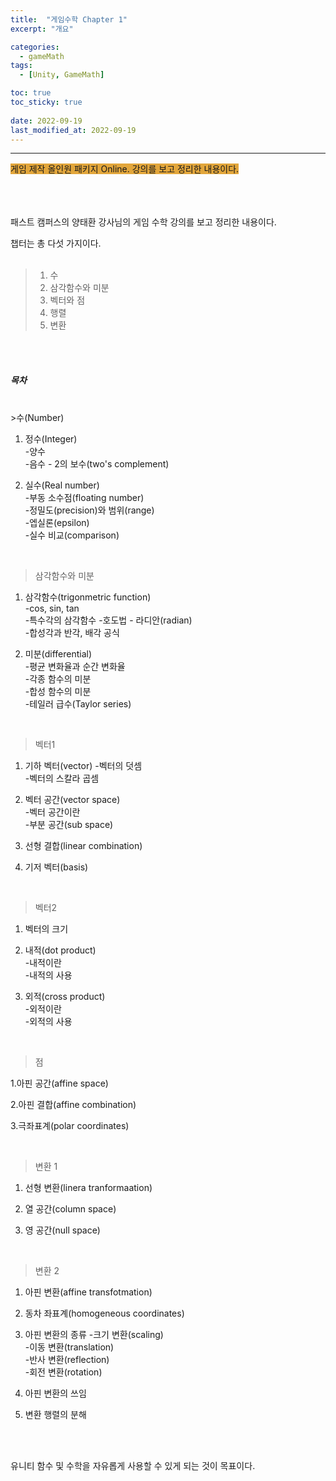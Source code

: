 ```yaml
---
title:  "게임수학 Chapter 1"
excerpt: "개요"

categories:
  - gameMath
tags:
  - [Unity, GameMath]

toc: true
toc_sticky: true
 
date: 2022-09-19
last_modified_at: 2022-09-19
---
```

---
<span style="background-color:#E2A63B">게임 제작 올인원 패키지 Online. 강의를 보고 정리한 내용이다.</span>  
<br>
<br>
<br> 

패스트 캠퍼스의 양태환 강사님의 게임 수학 강의를 보고 정리한 내용이다.  

챕터는 총 다섯 가지이다.  
<br>
>1. 수  
>2. 삼각함수와 미분  
>3. 벡터와 점  
>4. 행렬  
>5. 변환

<br>
<br>

##### **목차**
<br>
>수(Number)  
 
1. 정수(Integer)  
    -양수  
    -음수 - 2의 보수(two's complement)  

2. 실수(Real number)  
    -부동 소수점(floating number)  
    -정밀도(precision)와 범위(range)  
    -엡실론(epsilon)  
    -실수 비교(comparison)  

<br>

>삼각함수와 미분  
 
1. 삼각함수(trigonmetric function)  
    -cos, sin, tan  
    -특수각의 삼각함수
    -호도법 - 라디안(radian)  
    -합성각과 반각, 배각 공식    

2. 미분(differential)  
    -평균 변화율과 순간 변화율  
    -각종 함수의 미분  
    -합성 함수의 미분  
    -테일러 급수(Taylor series)  

<br>

>벡터1  
 
1. 기하 벡터(vector) 
    -벡터의 덧셈  
    -벡터의 스칼라 곱셈  
    
2. 벡터 공간(vector space)  
    -벡터 공간이란  
    -부분 공간(sub space)  
 
3. 선형 결합(linear combination)  

4. 기저 벡터(basis)  

<br>

>벡터2  
 
1. 벡터의 크기  
    
2. 내적(dot product)  
    -내적이란  
    -내적의 사용  
 
3. 외적(cross product)  
    -외적이란  
    -외적의 사용

<br>

>점  
 
1.아핀 공간(affine space)   
    
2.아핀 결합(affine combination)  
 
3.극좌표계(polar coordinates)  

<br>

>변환 1  
 
1. 선형 변환(linera tranformaation)  
    
2. 열 공간(column space)  
 
3. 영 공간(null space)  

<br>

>변환 2  
 
1. 아핀 변환(affine transfotmation)    
    
2. 동차 좌표계(homogeneous coordinates)    
 
3. 아핀 변환의 종류
    -크기 변환(scaling)  
    -이동 변환(translation)  
    -반사 변환(reflection)  
    -회전 변환(rotation)  

4. 아핀 변환의 쓰임  

5. 변환 행렬의 분해  

<br>
<br>

유니티 함수 및 수학을 자유롭게 사용할 수 있게 되는 것이 목표이다.  